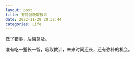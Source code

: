 ```yaml
---
layout: post
title: 有错就吸取教训
date: 2022-11-29 20:32:44
categories: Life
---
```

做了错事，后悔莫及。

唯有吃一堑长一智，吸取教训，未来时间还长，还有弥补的机会。